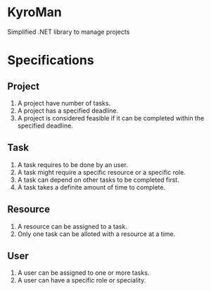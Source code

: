# KyroMan
Simplified .NET library to manage projects

# Specifications
## Project
1. A project have number of tasks.
2. A project has a specified deadline.
3. A project is considered feasible if it can be completed within the specified deadline.

## Task
1. A task requires to be done by an user.
3. A task might require a specific resource or a specific role.
4. A task can depend on other tasks to be completed first.
5. A task takes a definite amount of time to complete.

## Resource
1. A resource can be assigned to a task.
2. Only one task can be alloted with a resource at a time.

## User
1. A user can be assigned to one or more tasks.
2. A user can have a specific role or speciality.